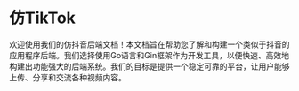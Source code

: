 # 仿TikTok
欢迎使用我们的仿抖音后端文档！本文档旨在帮助您了解和构建一个类似于抖音的应用程序后端。我们选择使用Go语言和Gin框架作为开发工具，以便快速、高效地构建出功能强大的后端系统。我们的目标是提供一个稳定可靠的平台，让用户能够上传、分享和交流各种视频内容。